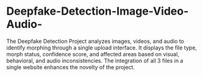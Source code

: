 # Deepfake-Detection-Image-Video-Audio-
The Deepfake Detection Project analyzes images, videos, and audio to identify morphing through a single upload interface. It displays the file type, morph status, confidence score, and affected areas based on visual, behavioral, and audio inconsistencies. The integration of all 3 files in a single website enhances the novelty of the project.

